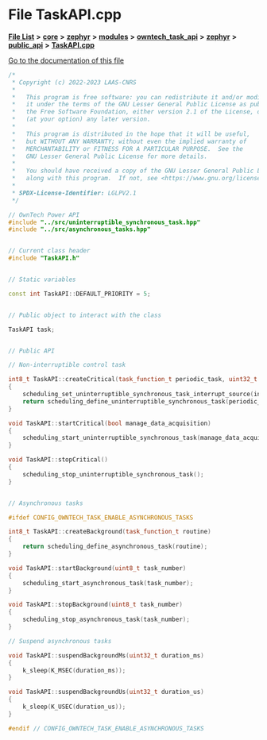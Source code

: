 

# File TaskAPI.cpp

[**File List**](files.md) **>** [**core**](dir_771164b9325b04f1442f7a3ffa8ecb89.md) **>** [**zephyr**](dir_09002e7ce91f09aeb040dfd1861a47f4.md) **>** [**modules**](dir_6d0fb8ab814c517e7f155fb837e32f72.md) **>** [**owntech\_task\_api**](dir_a6ca33c2a6633efd563e2ff2336e2b96.md) **>** [**zephyr**](dir_930c8fa1e893c2939a58a9ccd4e9adcb.md) **>** [**public\_api**](dir_2b522af08cf9fc57ee593ce08ec33342.md) **>** [**TaskAPI.cpp**](TaskAPI_8cpp.md)

[Go to the documentation of this file](TaskAPI_8cpp.md)


```C++
/*
 * Copyright (c) 2022-2023 LAAS-CNRS
 *
 *   This program is free software: you can redistribute it and/or modify
 *   it under the terms of the GNU Lesser General Public License as published by
 *   the Free Software Foundation, either version 2.1 of the License, or
 *   (at your option) any later version.
 *
 *   This program is distributed in the hope that it will be useful,
 *   but WITHOUT ANY WARRANTY; without even the implied warranty of
 *   MERCHANTABILITY or FITNESS FOR A PARTICULAR PURPOSE.  See the
 *   GNU Lesser General Public License for more details.
 *
 *   You should have received a copy of the GNU Lesser General Public License
 *   along with this program.  If not, see <https://www.gnu.org/licenses/>.
 *
 * SPDX-License-Identifier: LGLPV2.1
 */

// OwnTech Power API
#include "../src/uninterruptible_synchronous_task.hpp"
#include "../src/asynchronous_tasks.hpp"


// Current class header
#include "TaskAPI.h"


// Static variables

const int TaskAPI::DEFAULT_PRIORITY = 5;


// Public object to interact with the class

TaskAPI task;


// Public API

// Non-interruptible control task

int8_t TaskAPI::createCritical(task_function_t periodic_task, uint32_t task_period_us, scheduling_interrupt_source_t int_source)
{
    scheduling_set_uninterruptible_synchronous_task_interrupt_source(int_source);
    return scheduling_define_uninterruptible_synchronous_task(periodic_task, task_period_us);
}

void TaskAPI::startCritical(bool manage_data_acquisition)
{
    scheduling_start_uninterruptible_synchronous_task(manage_data_acquisition);
}

void TaskAPI::stopCritical()
{
    scheduling_stop_uninterruptible_synchronous_task();
}


// Asynchronous tasks

#ifdef CONFIG_OWNTECH_TASK_ENABLE_ASYNCHRONOUS_TASKS

int8_t TaskAPI::createBackground(task_function_t routine)
{
    return scheduling_define_asynchronous_task(routine);
}

void TaskAPI::startBackground(uint8_t task_number)
{
    scheduling_start_asynchronous_task(task_number);
}

void TaskAPI::stopBackground(uint8_t task_number)
{
    scheduling_stop_asynchronous_task(task_number);
}

// Suspend asynchronous tasks

void TaskAPI::suspendBackgroundMs(uint32_t duration_ms)
{
    k_sleep(K_MSEC(duration_ms));
}

void TaskAPI::suspendBackgroundUs(uint32_t duration_us)
{
    k_sleep(K_USEC(duration_us));
}

#endif // CONFIG_OWNTECH_TASK_ENABLE_ASYNCHRONOUS_TASKS
```


